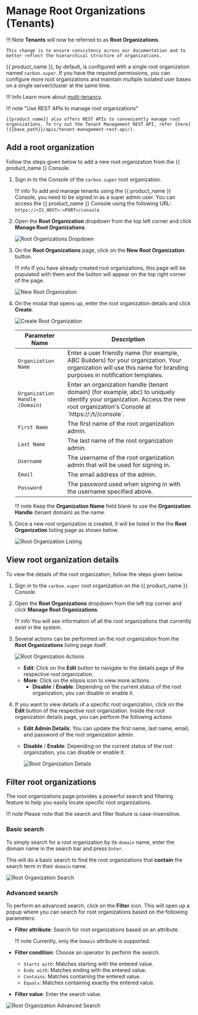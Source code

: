 # Manage Root Organizations (Tenants)

!!! Note
    **Tenants** will now be referred to as **Root Organizations**.

    This change is to ensure consistency across our documentation and to better reflect the hierarchical structure of organizations.

{{ product_name }}, by default, is configured with a single root organization named `carbon.super`. If you have the required permissions, you can configure more root organizations and maintain multiple isolated user bases on a single server/cluster at the same time.

!!! Info
    Learn more about [multi-tenancy]({{base_path}}/guides/multitenancy/).

!!! note "Use REST APIs to manage root organizations"

    {{product_name}} also offers REST APIs to conveniently manage root organizations. To try out the Tenant Management REST API, refer [here]({{base_path}}/apis/tenant-management-rest-api/).

## Add a root organization

Follow the steps given below to add a new root organization from the {{ product_name }} Console.

1.  Sign in to the Console of the `carbon.super` root organization.

    !!! info 
        To add and manage tenants using the {{ product_name }} Console, you need to be signed in as a super admin user. You can access the {{ product_name }} Console using the following URL: </br>
        `https://<IS_HOST>:<PORT>/console`.


2.  Open the **Root Organization** dropdown from the top left corner and click **Manage Root Organizations**.

    ![Root Organizations Dropdown]({{base_path}}/assets/img/guides/multitenancy/root-organizations-dropdown.png)

3.  On the **Root Organizations** page, click on the **New Root Organization** button.

    !!! info
        If you have already created root organizations, this page will be populated with them and the button will appear on the top right corner of the page.

    ![New Root Organization]({{base_path}}/assets/img/guides/multitenancy/new-root-organization.png)

4.  On the modal that opens up, enter the root organization details and click **Create**.

    ![Create Root Organization]({{base_path}}/assets/img/guides/multitenancy/create-root-organization-modal.png)
    
    <table>
      <thead>
        <tr>
          <th>Parameter Name</th>
          <th>Description</th>
        </tr>
      </thead>
      <tbody>
        <tr>
          <td><code>Organization Name</code></td>
          <td>Enter a user friendly name (for example, ABC Builders) for your organization. Your organization will use this name for branding purposes in notification templates.</td>
        </tr>
        <tr>
          <td><code>Organization Handle (Domain)</code></td>
          <td>Enter an organization handle (tenant domain) (for example, abc) to uniquely identify your organization. Access the new root organization's Console at `https://<IS_HOST>:<PORT>/t/<DOMAIN>/console`.</td>
        </tr>
        <tr>
          <td><code>First Name</code></td>
          <td>The first name of the root organization admin.</td>
        </tr>
        <tr>
          <td><code>Last Name</code></td>
          <td>The last name of the root organization admin.</td>
        </tr>
        <tr>
          <td><code>Username</code></td>
          <td>The username of the root organization admin that will be used for signing in.</td>
        </tr>
        <tr>
          <td><code>Email</code></td>
          <td>The email address of the admin.</td>
        </tr>
        <tr>
          <td><code>Password</code></td>
          <td>The password used when signing in with the username specified above.</td>
        </tr>
      </tbody>
    </table>

    !!! note
        Keep the **Organization Name** field blank to use the **Organization Handle** (tenant domain) as the name.

5. Once a new root organization is created, it will be listed in the the **Root Organization** listing page as shown below.

    ![Root Organization Listing]({{base_path}}/assets/img/guides/multitenancy/root-organizaiton-listing.png)

## View root organization details

To view the details of the root organization, follow the steps given below.

1. Sign in to the `carbon.super` root organization on the {{ product_name }} Console.
2. Open the **Root Organizations** dropdown from the left top corner and click **Manage Root Organizations**.

    !!! info
        You will see information of all the root organizations that currently exist in the system. 

3. Several actions can be performed on the root organization from the **Root Organizations** listing page itself.

    ![Root Organization Actions]({{base_path}}/assets/img/guides/multitenancy/root-organization-card-actions.png)

    - **Edit**: Click on the **Edit** button to navigate to the details page of the respective root organization.
    - **More**: Click on the elipsis icon to view more actions.
        - **Disable** / **Enable**: Depending on the current status of the root organization, you can disable or enable it.

3. If you want to view details of a specific root organization, click on the **Edit** button of the respective root organization. Inside the root organization details page, you can perform the following actions:

    - **Edit Admin Details**: You can update the first name, last name, email, and password of the root organization admin.
    - **Disable** / **Enable**: Depending on the current status of the root organization, you can disable or enable it.

      ![Root Organization Details]({{base_path}}/assets/img/guides/multitenancy/root-organization-details.png)

## Filter root organizations

The root organizations page provides a powerful search and filtering feature to help you easily locate specific root organizations.

!!! note
    Please note that the search and filter feature is case-insensitive.

### Basic search

To simply search for a root organization by its `domain` name, enter the domain name in the search bar and press `Enter`.

This will do a basic search to find the root organizations that **contain** the search term in their `domain` name.

![Root Organization Search]({{base_path}}/assets/img/guides/multitenancy/root-organization-basic-search.png)

### Advanced search

To perform an advanced search, click on the **Filter** icon. This will open up a popup where you can search for root organizations based on the following parameters:

- **Filter attribute**: Search for root organizations based on an attribute.
  
    !!! note
        Currently, only the `Domain` attribute is supported.

- **Filter condition**: Choose an operator to perform the search.
    - `Starts with`: Matches starting with the entered value.
    - `Ends with`: Matches ending with the entered value.
    - `Contains`: Matches containing the entered value.
    - `Equals`: Matches containing exactly the entered value.

- **Filter value**: Enter the search value.

![Root Organization Advanced Search]({{base_path}}/assets/img/guides/multitenancy/root-organization-advanced-search.png)
